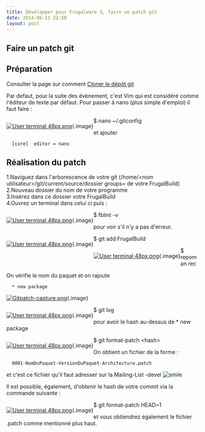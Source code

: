 ```yaml
---
title: Développer pour Frugalware 3, faire un patch git
date: 2014-06-11 22:58
layout: post
---
```


Faire un patch git
------------------

Préparation
-----------

Consulter la page sur comment [Cloner le dépôt
git](https://wiki.frugalware.org/index.php/Cloner_le_d%C3%A9p%C3%B4t_git "Cloner le dépôt git")

Par defaut, pour la suite des évènement, c'est Vim qui est considéré
comme l'éditeur de texte par défaut. Pour passer à nano (plus simple
d'emploi) il faut faire :

<div style="text-align:left">

<div style="float:left">

[![User terminal
48px.png](https://wiki.frugalware.org/images/4/43/User_terminal_48px.png)](https://wiki.frugalware.org/index.php/File:User_terminal_48px.png){.image}

</div>

<div>

\$ nano \~/.gitconfig

</div>

</div>

et ajouter

      [core]  editor = nano 

Réalisation du patch
--------------------

1.Naviguez dans l'arborescence de votre git (/home/&lt;nom
utilisateur&gt;/git/current/source/dossier groups= de votre
FrugalBuild)  
2.Nouveau dossier du nom de votre programme  
3.Insérez dans ce dossier votre FrugalBuild  
4.Ouvrez un terminal dans celui ci puis :

<div style="text-align:left">

<div style="float:left">

[![User terminal
48px.png](https://wiki.frugalware.org/images/4/43/User_terminal_48px.png)](https://wiki.frugalware.org/index.php/File:User_terminal_48px.png){.image}

</div>

<div>

\$ fblint -v

</div>

</div>

pour voir s'il n'y a pas d'erreur.

<div style="text-align:left">

<div style="float:left">

[![User terminal
48px.png](https://wiki.frugalware.org/images/4/43/User_terminal_48px.png)](https://wiki.frugalware.org/index.php/File:User_terminal_48px.png){.image}

</div>

<div>

\$ git add FrugalBuild

</div>

</div>

<div style="text-align:left">

<div style="float:left">

[![User terminal
48px.png](https://wiki.frugalware.org/images/4/43/User_terminal_48px.png)](https://wiki.frugalware.org/index.php/File:User_terminal_48px.png){.image}

</div>

<div>

\$ repoman rec

</div>

</div>

On vérifie le nom du paquet et on rajoute

      * new package 

[![Gitpatch-capture.png](https://wiki.frugalware.org/images/9/98/Gitpatch-capture.png)](https://wiki.frugalware.org/index.php/File:Gitpatch-capture.png){.image}

<div style="text-align:left">

<div style="float:left">

[![User terminal
48px.png](https://wiki.frugalware.org/images/4/43/User_terminal_48px.png)](https://wiki.frugalware.org/index.php/File:User_terminal_48px.png){.image}

</div>

<div>

\$ git log

</div>

</div>

pour avoir le hash au-dessus de \* new package

<div style="text-align:left">

<div style="float:left">

[![User terminal
48px.png](https://wiki.frugalware.org/images/4/43/User_terminal_48px.png)](https://wiki.frugalware.org/index.php/File:User_terminal_48px.png){.image}

</div>

<div>

\$ git format-patch &lt;hash&gt;

</div>

</div>

On obtient un fichier de la forme :

      0001-NomDuPaquet-VersionDuPaquet-Architecture.patch 

et c'est ce fichier qu'il faut adresser sur la Mailing-List
-devel ![smile](inc/img/smileys/smile.gif "smile")

Il est possible, également, d'obtenir le hash de votre commit via la
commande suivante :

<div style="text-align:left">

<div style="float:left">

[![User terminal
48px.png](https://wiki.frugalware.org/images/4/43/User_terminal_48px.png)](https://wiki.frugalware.org/index.php/File:User_terminal_48px.png){.image}

</div>

<div>

\$ git format-patch HEAD\~1

</div>

</div>

et vous obtiendrez également le fichier .patch comme mentionné plus
haut.
